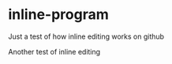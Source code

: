 inline-program
==============

Just a test of how inline editing works on github

Another test of inline editing